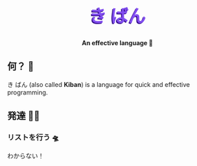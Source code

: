 <h1 style="color:#814EEF;text-shadow: -2px 2px #360D8D;font-size:40px", align="center">き ばん</h1>

<h4 align="center">An effective language 🔡</h4>

## <a name="what"></a>何？ 🧪
き ばん (also called **Kiban**) is a language for quick and effective programming.

## <a name="development"></a>発達 🧑‍💻
### <a name="developmentTODO"></a>リストを行う 🛸
わからない！